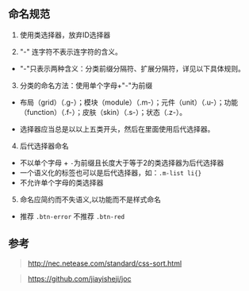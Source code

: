 ## 命名规范

1. 使用类选择器，放弃ID选择器

2. "-" 连字符不表示连字符的含义。
- "-"只表示两种含义：分类前缀分隔符、扩展分隔符，详见以下具体规则。

3. 分类的命名方法：使用单个字母+"-"为前缀
- 布局（grid）（.g-）；模块（module）（.m-）；元件（unit）（.u-）；功能（function）（.f-）；皮肤（skin）（.s-）；状态（.z-）。

- 选择器应当总是以以上五类开头，然后在里面使用后代选择器。

4. 后代选择器命名
- 不以单个字母 + `-`为前缀且长度大于等于2的类选择器为后代选择器
- 一个语义化的标签也可以是后代选择器，如：`.m-list li{}`
- 不允许单个字母的类选择器

5. 命名应简约而不失语义,以功能而不是样式命名
- 推荐 `.btn-error` 不推荐 `.btn-red`









## 参考
> http://nec.netease.com/standard/css-sort.html

> https://github.com/jiayisheji/joc
